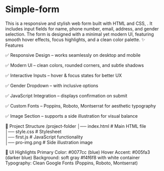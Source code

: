 # Simple-form
This is a responsive and stylish web form built with HTML and CSS, . It includes input fields for name, phone number, email, address, and gender selection. The form is designed with a minimal yet modern UI, featuring smooth hover effects, focus highlights, and a clean color palette.
✨ Features

✅ Responsive Design – works seamlessly on desktop and mobile

✅ Modern UI – clean colors, rounded corners, and subtle shadows

✅ Interactive Inputs – hover & focus states for better UX

✅ Gender Dropdown – with inclusive options

✅ JavaScript Integration – displays confirmation on submit

✅ Custom Fonts – Poppins, Roboto, Montserrat for aesthetic typography

✅ Image Section – supports a side illustration for visual balance

📂 Project Structure
/project-folder
│── index.html      # Main HTML file  
│── style.css       # Stylesheet  
│── first.js        # JavaScript functionality  
│── pro-img.png     # Side illustration image  

🎨 UI Highlights
Primary Color: #0077cc (blue)
Hover Accent: #005fa3 (darker blue)
Background: soft gray #f4f6f8 with white container
Typography: Clean Google Fonts (Poppins, Roboto, Montserrat)
